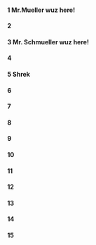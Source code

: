 #### 1 Mr.Mueller wuz here!
#### 2
#### 3 Mr. Schmueller wuz here! 
#### 4
#### 5 Shrek
#### 6
#### 7
#### 8
#### 9
#### 10
#### 11
#### 12
#### 13
#### 14
#### 15